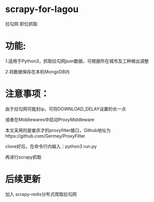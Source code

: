 # scrapy-for-lagou
拉勾网 职位抓取

# 功能:
1.适用于Python3，抓取拉勾网json数据，可根据所在城市及工种做出调整

2.将数据保存在本机MongoDB内

# 注意事项：
由于拉勾网可能封ip，可将DOWNLOAD_DELAY设置的长一点

或者在Middlewares中启动ProxyMiddleware

本文采用的是崔庆才的proxyfilter接口，Github地址为https://github.com/Germey/ProxyFilter

clone好后，在命令行内输入：python3 run.py

再进行scrapy抓取

# 后续更新

加入 scrapy-redis分布式爬取拉勾网
